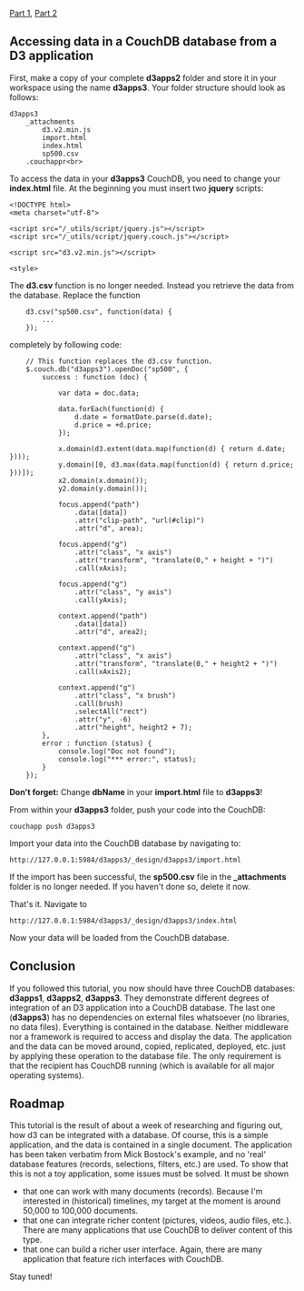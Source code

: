[Part 1](https://github.com/mbostock/d3/wiki/Integrating-d3-with-a-CouchDB-database-1), 
[Part 2](https://github.com/mbostock/d3/wiki/Integrating-d3-with-a-CouchDB-database-2)
## Accessing data in a CouchDB database from a D3 application

First, make a copy of your complete **d3apps2** folder and store it in your workspace using the name **d3apps3**. Your folder structure should look as follows:

```
d3apps3
    _attachments
        d3.v2.min.js
        import.html
        index.html
        sp500.csv
    .couchappr<br>
```

To access the data in your **d3apps3** CouchDB, you need to change your **index.html** file. At the beginning you must insert two **jquery** scripts:

```
<!DOCTYPE html>
<meta charset="utf-8">

<script src="/_utils/script/jquery.js"></script>
<script src="/_utils/script/jquery.couch.js"></script>

<script src="d3.v2.min.js"></script>

<style>
```

The **d3.csv** function is no longer needed. Instead you retrieve the data from the database. Replace the function

```
    d3.csv("sp500.csv", function(data) {
        ...
    });

```

completely by following code:

```
    // This function replaces the d3.csv function.
    $.couch.db("d3apps3").openDoc("sp500", {
        success : function (doc) {

            var data = doc.data;

            data.forEach(function(d) {
                d.date = formatDate.parse(d.date);
                d.price = +d.price;
            });

            x.domain(d3.extent(data.map(function(d) { return d.date; })));
            y.domain([0, d3.max(data.map(function(d) { return d.price; }))]);
            x2.domain(x.domain());
            y2.domain(y.domain());

            focus.append("path")
                .data([data])
                .attr("clip-path", "url(#clip)")
                .attr("d", area);

            focus.append("g")
                .attr("class", "x axis")
                .attr("transform", "translate(0," + height + ")")
                .call(xAxis);

            focus.append("g")
                .attr("class", "y axis")
                .call(yAxis);

            context.append("path")
                .data([data])
                .attr("d", area2);

            context.append("g")
                .attr("class", "x axis")
                .attr("transform", "translate(0," + height2 + ")")
                .call(xAxis2);

            context.append("g")
                .attr("class", "x brush")
                .call(brush)
                .selectAll("rect")
                .attr("y", -6)
                .attr("height", height2 + 7);
        },
        error : function (status) {
            console.log("Doc not found");
            console.log("*** error:", status);
        }
    });
```

**Don't forget:** Change  **dbName** in your **import.html** file to **d3apps3**! 

From within your **d3apps3** folder, push your code into the CouchDB:

```
couchapp push d3apps3
```

Import your data into the CouchDB database by navigating to:

```
http://127.0.0.1:5984/d3apps3/_design/d3apps3/import.html
```

If the import has been successful, the **sp500.csv** file in the **_attachments** folder is no longer needed. If you haven't done so, delete it now. 

That's it. Navigate to

```
http://127.0.0.1:5984/d3apps3/_design/d3apps3/index.html
```

Now your data will be loaded from the CouchDB database.

## Conclusion

If you followed this tutorial, you now should have three CouchDB databases: **d3apps1**, **d3apps2**, **d3apps3**. They demonstrate different degrees of integration of an D3 application into a CouchDB database. The last one (**d3apps3**) has no dependencies on external files whatsoever (no libraries, no data files). Everything is contained in the database. Neither middleware nor a framework is required to access and display the data. The application and the data can be moved around, copied, replicated, deployed, etc. just by applying these operation to the database file. The only requirement is that the recipient has CouchDB running (which is available for all major operating systems).

## Roadmap

This tutorial is the result of about a week of researching and figuring out, how d3 can be integrated with a database. Of course, this is a simple application, and the data is contained in a single document. The application has been taken verbatim from Mick Bostock's example, and no 'real' database features (records, selections, filters, etc.) are used. To show that this is not a toy application, some issues must be solved. It must be shown 
* that one can work with many documents (records). Because I'm interested in (historical) timelines, my target at the moment is around 50,000 to 100,000 documents.
* that one can integrate richer content (pictures, videos, audio files, etc.). There are many applications that use CouchDB to deliver content of this type.
* that one can build a richer user interface. Again, there are many application that feature rich interfaces with CouchDB. 

Stay tuned!

  
